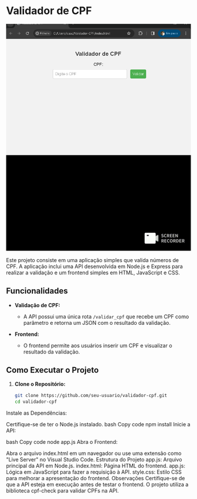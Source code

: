 # Validador de CPF
![Logo do Validador](./VALIDADOR-CPF.png)
![Pokemon Gif](VALUE_CPF.gif)


Este projeto consiste em uma aplicação simples que valida números de CPF. A aplicação inclui uma API desenvolvida em Node.js e Express para realizar a validação e um frontend simples em HTML, JavaScript e CSS.

## Funcionalidades

- **Validação de CPF:**
  - A API possui uma única rota `/validar_cpf` que recebe um CPF como parâmetro e retorna um JSON com o resultado da validação.

- **Frontend:**
  - O frontend permite aos usuários inserir um CPF e visualizar o resultado da validação.

## Como Executar o Projeto

1. **Clone o Repositório:**
   ```bash
   git clone https://github.com/seu-usuario/validador-cpf.git
   cd validador-cpf
Instale as Dependências:

Certifique-se de ter o Node.js instalado.
bash
Copy code
npm install
Inicie a API:

bash
Copy code
node app.js
Abra o Frontend:

Abra o arquivo index.html em um navegador ou use uma extensão como "Live Server" no Visual Studio Code.
Estrutura do Projeto
app.js: Arquivo principal da API em Node.js.
index.html: Página HTML do frontend.
app.js: Lógica em JavaScript para fazer a requisição à API.
style.css: Estilo CSS para melhorar a apresentação do frontend.
Observações
Certifique-se de que a API esteja em execução antes de testar o frontend.
O projeto utiliza a biblioteca cpf-check para validar CPFs na API.
